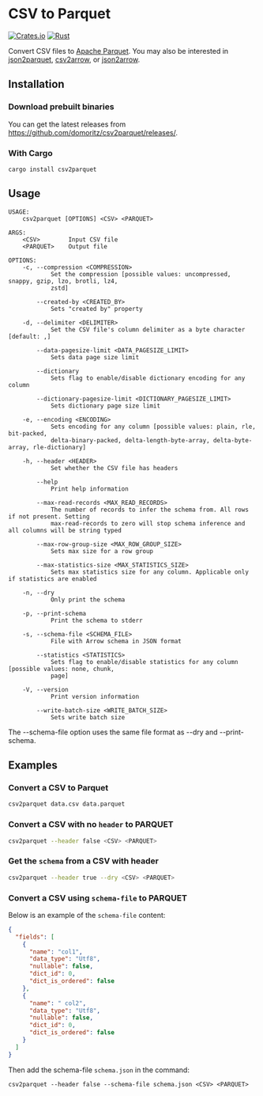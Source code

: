 # CSV to Parquet

[![Crates.io](https://img.shields.io/crates/v/csv2parquet.svg)](https://crates.io/crates/csv2parquet)
[![Rust](https://github.com/domoritz/csv2parquet/actions/workflows/rust.yml/badge.svg)](https://github.com/domoritz/csv2parquet/actions/workflows/rust.yml)

Convert CSV files to [Apache Parquet](https://parquet.apache.org/). You may also be interested in [json2parquet](https://github.com/domoritz/json2parquet), [csv2arrow](https://github.com/domoritz/csv2arrow), or [json2arrow](https://github.com/domoritz/json2arrow).

## Installation

### Download prebuilt binaries

You can get the latest releases from https://github.com/domoritz/csv2parquet/releases/.

### With Cargo

```
cargo install csv2parquet
```

## Usage

```
USAGE:
    csv2parquet [OPTIONS] <CSV> <PARQUET>

ARGS:
    <CSV>        Input CSV file
    <PARQUET>    Output file

OPTIONS:
    -c, --compression <COMPRESSION>
            Set the compression [possible values: uncompressed, snappy, gzip, lzo, brotli, lz4,
            zstd]

        --created-by <CREATED_BY>
            Sets "created by" property

    -d, --delimiter <DELIMITER>
            Set the CSV file's column delimiter as a byte character [default: ,]

        --data-pagesize-limit <DATA_PAGESIZE_LIMIT>
            Sets data page size limit

        --dictionary
            Sets flag to enable/disable dictionary encoding for any column

        --dictionary-pagesize-limit <DICTIONARY_PAGESIZE_LIMIT>
            Sets dictionary page size limit

    -e, --encoding <ENCODING>
            Sets encoding for any column [possible values: plain, rle, bit-packed,
            delta-binary-packed, delta-length-byte-array, delta-byte-array, rle-dictionary]

    -h, --header <HEADER>
            Set whether the CSV file has headers

        --help
            Print help information

        --max-read-records <MAX_READ_RECORDS>
            The number of records to infer the schema from. All rows if not present. Setting
            max-read-records to zero will stop schema inference and all columns will be string typed

        --max-row-group-size <MAX_ROW_GROUP_SIZE>
            Sets max size for a row group

        --max-statistics-size <MAX_STATISTICS_SIZE>
            Sets max statistics size for any column. Applicable only if statistics are enabled

    -n, --dry
            Only print the schema

    -p, --print-schema
            Print the schema to stderr

    -s, --schema-file <SCHEMA_FILE>
            File with Arrow schema in JSON format

        --statistics <STATISTICS>
            Sets flag to enable/disable statistics for any column [possible values: none, chunk,
            page]

    -V, --version
            Print version information

        --write-batch-size <WRITE_BATCH_SIZE>
            Sets write batch size
```

The --schema-file option uses the same file format as --dry and --print-schema.

## Examples

### Convert a CSV to Parquet
```bash
csv2parquet data.csv data.parquet
```

### Convert a CSV with no `header` to PARQUET
```bash
csv2parquet --header false <CSV> <PARQUET>
```

### Get the `schema` from a CSV with header
```bash
csv2parquet --header true --dry <CSV> <PARQUET>
```

### Convert a CSV using `schema-file` to PARQUET

Below is an example of the `schema-file` content:

```json
{
  "fields": [
    {
      "name": "col1",
      "data_type": "Utf8",
      "nullable": false,
      "dict_id": 0,
      "dict_is_ordered": false
    },
    {
      "name": " col2",
      "data_type": "Utf8",
      "nullable": false,
      "dict_id": 0,
      "dict_is_ordered": false
    }
  ]
}
```

Then add the schema-file `schema.json` in the command:
```
csv2parquet --header false --schema-file schema.json <CSV> <PARQUET>
```
